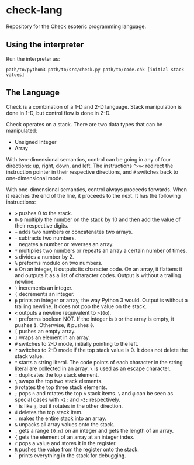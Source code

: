 # check-lang

Repository for the Check esoteric programming language.

## Using the interpreter

Run the interpreter as:

    path/to/python3 path/to/src/check.py path/to/code.chk [initial stack values]

## The Language

Check is a combination of a 1-D and 2-D language. Stack manipulation is done in 1-D, but control flow is done in 2-D.

Check operates on a stack. There are two data types that can be manipulated:

- Unsigned Integer
- Array

With two-dimensional semantics, control can be going in any of four directions: up, right, down, and left. The instructions `^>v<` redirect the instruction pointer in their respective directions, and `#` switches back to one-dimensional mode.

With one-dimensional semantics, control always proceeds forwards. When it reaches the end of the line, it proceeds to the next. It has the following instructions:

- `>` pushes 0 to the stack.
- `0-9` multiply the number on the stack by 10 and then add the value of their respective digits.
- `+` adds two numbers or concatenates two arrays.
- `-` subtracts two numbers.
- `_` negates a number or reverses an array.
- `*` multiplies two numbers or repeats an array a certain number of times.
- `$` divides a number by 2.
- `%` preforms modulo on two numbers.
- `o` On an integer, it outputs its character code. On an array, it flattens it and outputs it as a list of character codes. Output is without a trailing newline.
- `)` increments an integer.
- `(` decrements an integer.
- `p` prints an integer or array, the way Python 3 would. Output is without a trailing newline. It does not pop the value on the stack.
- `<` outputs a newline (equivalent to `>10o`).
- `!` preforms boolean NOT. If the integer is `0` or the array is empty, it pushes `1`. Otherwise, it pushes `0`.
- `[` pushes an empty array.
- `]` wraps an element in an array.
- `#` switches to 2-D mode, initially pointing to the left.
- `?` switches to 2-D mode if the top stack value is 0. It does not delete the stack value.
- `"` starts a string literal. The code points of each character in the string literal are collected in an array. `\` is used as an escape character.
- `:` duplicates the top stack element.
- `\` swaps the top two stack elements.
- `@` rotates the top three stack elements.
- `;` pops `n` and rotates the top `n` stack items. `\` and `@` can be seen as special cases with `>2;` and `>3;` respectively.
- `'` is like `;`, but it rotates in the other direction.
- `d` deletes the top stack item.
- `.` makes the entire stack into an array.
- `&` unpacks all array values onto the stack.
- `,` gets a range `[0,n)` on an integer and gets the length of an array.
- `{` gets the element of an array at an integer index.
- `r` pops a value and stores it in the register.
- `R` pushes the value from the register onto the stack.
- `` ` `` prints everything in the stack for debugging.
